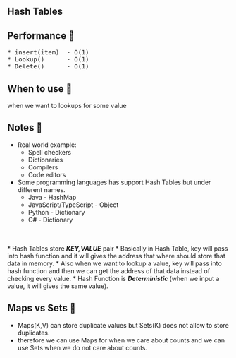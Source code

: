 ## Hash Tables

## Performance 🚀
<pre>
* insert(item)  - O(1)
* Lookup()      - O(1)
* Delete()      - O(1)
</pre>
## When to use 🤔
when we want to lookups for some value


## Notes 📝
* Real world example:
  * Spell checkers
  * Dictionaries
  * Compilers
  * Code editors
* Some programming languages has support Hash Tables but under different names.
  * Java - HashMap
  * JavaScript/TypeScript - Object
  * Python - Dictionary
  * C# - Dictionary
<br />
<br />
* Hash Tables store <b><i>KEY,VALUE</i></b> pair
* Basically in Hash Table, key will pass into hash function and it will gives the address that where should store that data in memory.
* Also when we want to lookup a value, key will pass into hash function and then we can get the address of that data instead of checking every value. 
* Hash Function is  <b><i>Deterministic </i></b> (when we input a value, it will gives the same value).


## Maps vs Sets 🚀
* Maps(K,V) can store duplicate values but Sets(K) does not allow to store duplicates.
* therefore we can use Maps for when we care about counts and we can use Sets when we do not care about counts.